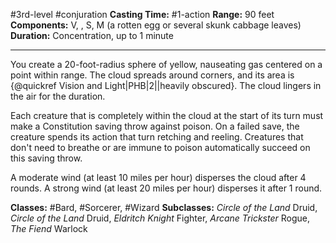 #3rd-level #conjuration
**Casting Time:** #1-action
**Range:** 90 feet
**Components:** V, , S, M (a rotten egg or several skunk cabbage leaves)
**Duration:** Concentration, up to 1 minute

---

You create a 20-foot-radius sphere of yellow, nauseating gas centered on a point within range. The cloud spreads around corners, and its area is {@quickref Vision and Light|PHB|2||heavily obscured}. The cloud lingers in the air for the duration.

Each creature that is completely within the cloud at the start of its turn must make a Constitution saving throw against poison. On a failed save, the creature spends its action that turn retching and reeling. Creatures that don't need to breathe or are immune to poison automatically succeed on this saving throw.

A moderate wind (at least 10 miles per hour) disperses the cloud after 4 rounds. A strong wind (at least 20 miles per hour) disperses it after 1 round.


**Classes:** #Bard, #Sorcerer, #Wizard
**Subclasses:** *Circle of the Land* Druid, *Circle of the Land* Druid, *Eldritch Knight* Fighter, *Arcane Trickster* Rogue, *The Fiend* Warlock
